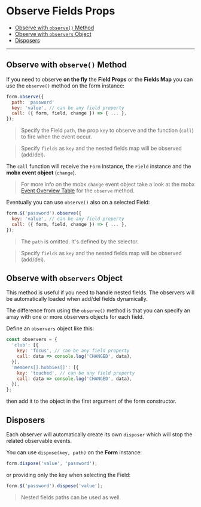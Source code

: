 # Observe Fields Props

* [Observe with `observe()` Method]()
* [Observe with `observers` Object]()
* [Disposers]()

---

## Observe with `observe()` Method

If you need to observe **on the fly** the **Field Props** or the **Fields Map** you can use the `observe()` method on the form instance:

```javascript
form.observe({
  path: 'password'
  key: 'value', // can be any field property
  call: ({ form, field, change }) => { ... },
});
```

> Specify the Field `path`, the prop `key` to observe and the function (`call`) to fire when the event occur.

> Specify `fields` as `key` and the nested fields map will be observed (add/del).

The `call` function will receive the `Form` instance, the `Field` instance and the **mobx event object** (`change`).

> For more info on the mobx `change` event object take a look at the mobx [Event Overview Table](http://mobxjs.github.io/mobx/refguide/observe.html) for the `observe` method.

Eventually you can use `observe()` also on a selected Field:

```javascript
form.$('password').observe({
  key: 'value', // can be any field property
  call: ({ form, field, change }) => { ... },
});
```

> The `path` is omitted. It's defined by the selector.

> Specify `fields` as `key` and the nested fields map will be observed (add/del).

## Observe with `observers` Object

This method is useful if you need to handle nested fields. The observers will be automatically loaded when add/del fields dynamically.

The difference from using the `observe()` method is that you can specify an array with one or more observers objects for each field.

Define an `observers` object like this:

```javascript
const observers = {
  'club': [{
    key: 'focus', // can be any field property
    call: data => console.log('CHANGED', data),
  }],
  'members[].hobbies[]': [{
    key: 'touched', // can be any field property
    call: data => console.log('CHANGED', data),
  }],
};
```

then add it to the object in the first argument of the form constructor.

## Disposers

Each observer will automatically create its own `disposer` which will stop the related observable events.

You can use `dispose(key, path)` on the **Form** instance:

```javascript
form.dispose('value', 'password');
```

or providing only the key when selecting the Field:

```javascript
form.$('password').dispose('value');
```

> Nested fields paths can be used as well.


